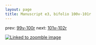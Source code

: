 ```yaml
---
layout: page
title: Manuscript e3, bifolio 100v-101r
---
```


prev: [99v-100r](../99v-100r/) next: [101v-102r](../101v-102r/)



[![Linked to zoomble image](http://www.homermultitext.org/iipsrv?IIIF=/project/homer/pyramidal/deepzoom/hmt/e3bifolio/v1/E3_100v_101r.tif/full/2000,/0/default.jpg)](http://www.homermultitext.org/ict2/?urn=urn:cite2:hmt:e3bifolio.v1:E3_100v_101r)

